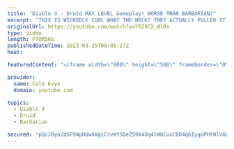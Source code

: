 ```yaml
---
title: "Diablo 4 - Druid MAX LEVEL Gameplay! WORSE THAN BARBARIAN?"
excerpt: "THIS IS WICKEDLY COOL WHAT THE HECK? THEY ACTUALLY PULLED IT OFF! THEY ACTUALLY PULLED DRUID OFF IN ..."
originalUrl: https://youtube.com/watch?v=Y629CX_WlOs
type: video
length: PT8M56S
publishedDateTime: 2023-03-25T00:05:27Z
heat: 

featuredContent: "<iframe width=\"800\" height=\"500\" frameborder=\"0\" src=\"https://www.youtube.com/embed/Y629CX_WlOs\" allow=\"accelerometer; autoplay; encrypted-media; gyroscope; picture-in-picture\" allowfullscreen></iframe>"

provider:
  name: Cole Evyx
  domain: youtube.com

topics:
  - Diablo 4
  - Druid
  - Barbarian

secured: "pQcJ0yo2dGF94pHUwXmgiCrvmYSDeZS9X4Uq4lWOCuxC0D4q6IygoPHt0lV6KrjUaU7DcI2CHChkaVrVfGdez3wzKdjAZA/+B1/pbJXpLA2XogX6WUOu/EgybFtOcGQhE2w2abcgPUMZNCpvXmR2L3yQWEp9AuWOF+j5O5jHqGhW3IYUemUmRpUh3OywqSSYrvW1vVxGcgWriM8LBQJ8Bw1SauuagdzcXttx+LyZT8+/T2vwVJiQnFB9r4w5W5IYDXRlzLywhvzsV9pgjzpJ45jKhAK//RrmHa5mqsrB6AXs6qMm9FN3C5otUqqJbGrqwR8cfxqOckFXpf5NeSkkVOigs8NST9iRZbQUQCw+WVrKcod0Rpkx2NQ6/uVqp2QGQKh4L9L8dkpKiIO7RM82g/4HJVFt2XpGlm0acvb+W30=;bWoWLzyGfmsEyrtQqvQ4BQ=="
---
```


